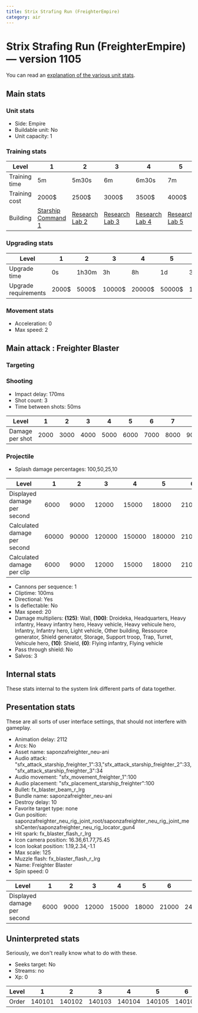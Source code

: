 ```yaml
---
title: Strix Strafing Run (FreighterEmpire)
category: air
---
```


# Strix Strafing Run (FreighterEmpire) — version 1105

You can read an [explanation  of the various unit stats](unitexplained.md).

## Main stats

### Unit stats

  * Side: Empire
  * Buildable unit: No
  * Unit capacity: 1

### Training stats

|Level        |1                                            |2                                      |3                                      |4                                      |5                                      |6                                      |7                                      |8                                      |9                                      |10                                      |
|-------------|---------------------------------------------|---------------------------------------|---------------------------------------|---------------------------------------|---------------------------------------|---------------------------------------|---------------------------------------|---------------------------------------|---------------------------------------|----------------------------------------|
|Training time|5m                                           |5m30s                                  |6m                                     |6m30s                                  |7m                                     |7m30s                                  |8m                                     |8m30s                                  |9m                                     |9m30s                                   |
|Training cost|2000$                                        |2500$                                  |3000$                                  |3500$                                  |4000$                                  |4500$                                  |5000$                                  |5500$                                  |6000$                                  |6500$                                   |
|Building     |[Starship Command 1](empireFleetCommand.html)|[Research Lab 2](empireOffenseLab.html)|[Research Lab 3](empireOffenseLab.html)|[Research Lab 4](empireOffenseLab.html)|[Research Lab 5](empireOffenseLab.html)|[Research Lab 6](empireOffenseLab.html)|[Research Lab 7](empireOffenseLab.html)|[Research Lab 8](empireOffenseLab.html)|[Research Lab 9](empireOffenseLab.html)|[Research Lab 10](empireOffenseLab.html)|


### Upgrading stats

|Level               |1    |2    |3     |4     |5     |6      |7      |8      |9       |10      |
|--------------------|-----|-----|------|------|------|-------|-------|-------|--------|--------|
|Upgrade time        |0s   |1h30m|3h    |8h    |1d    |3d     |5d     |1w     |1w3d    |2w      |
|Upgrade requirements|2000$|5000$|10000$|20000$|50000$|135000$|225000$|450000$|1500000$|2500000$|


### Movement stats

  * Acceleration: 0
  * Max speed: 2

## Main attack : Freighter Blaster

### Targeting


### Shooting

  * Impact delay: 170ms
  * Shot count: 3
  * Time between shots: 50ms

|Level          |1   |2   |3   |4   |5   |6   |7   |8   |9    |10   |
|---------------|----|----|----|----|----|----|----|----|-----|-----|
|Damage per shot|2000|3000|4000|5000|6000|7000|8000|9000|10000|11000|


### Projectile

  * Splash damage percentages: 100,50,25,10

|Level                       |1    |2    |3     |4     |5     |6     |7     |8     |9     |10    |
|----------------------------|-----|-----|------|------|------|------|------|------|------|------|
|Displayed damage per second |6000 |9000 |12000 |15000 |18000 |21000 |24000 |27000 |30000 |33000 |
|Calculated damage per second|60000|90000|120000|150000|180000|210000|240000|270000|300000|330000|
|Calculated damage per clip  |6000 |9000 |12000 |15000 |18000 |21000 |24000 |27000 |30000 |33000 |


  * Cannons per sequence: 1
  * Cliptime: 100ms
  * Directional: Yes
  * Is deflectable: No
  * Max speed: 20
  * Damage multipliers: **(125)**: Wall, **(100)**: Droideka, Headquarters, Heavy infantry, Heavy infantry hero, Heavy vehicle, Heavy vehicule hero, Infantry, Infantry hero, Light vehicle, Other building, Ressource generator, Shield generator, Storage, Support troop, Trap, Turret, Vehicule hero, **(10)**: Shield, **(0)**: Flying infantry, Flying vehicle
  * Pass through shield: No
  * Salvos: 3

## Internal stats

These stats internal to the system link different parts of data together.


## Presentation stats

These are all sorts of user interface settings, that should not interfere with gameplay.

  * Animation delay: 2112
  * Arcs: No
  * Asset name: saponzafreighter_neu-ani
  * Audio attack: "sfx_attack_starship_freighter_1":33,"sfx_attack_starship_freighter_2":33,"sfx_attack_starship_freighter_3":34
  * Audio movement: "sfx_movement_freighter_1":100
  * Audio placement: "sfx_placement_starship_freighter":100
  * Bullet: fx_blaster_beam_r_lrg
  * Bundle name: saponzafreighter_neu-ani
  * Destroy delay: 10
  * Favorite target type: none
  * Gun position: saponzafreighter_neu_rig_joint_root/saponzafreighter_neu_rig_joint_meshCenter/saponzafreighter_neu_rig_locator_gun4
  * Hit spark: fx_blaster_flash_r_lrg
  * Icon camera position: 16.36,61.77,75.45
  * Icon lookat position: 1.19,2.34,-1.1
  * Max scale: 125
  * Muzzle flash: fx_blaster_flash_r_lrg
  * Name: Freighter Blaster
  * Spin speed: 0

|Level                      |1   |2   |3    |4    |5    |6    |7    |8    |9    |10   |
|---------------------------|----|----|-----|-----|-----|-----|-----|-----|-----|-----|
|Displayed damage per second|6000|9000|12000|15000|18000|21000|24000|27000|30000|33000|


## Uninterpreted stats

Seriously, we don't really know what to do with these.

  * Seeks target: No
  * Streams: no
  * Xp: 0

|Level|1     |2     |3     |4     |5     |6     |7     |8     |9     |10    |
|-----|------|------|------|------|------|------|------|------|------|------|
|Order|140101|140102|140103|140104|140105|140106|140107|140108|140109|140110|


